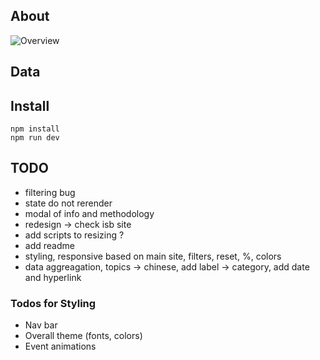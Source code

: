 ## About
![Overview](https://raw.githubusercontent.com/shujianbu/DJShowcases/master/overview.png)

## Data

## Install
```
npm install
npm run dev
```

## TODO
* filtering bug
* state do not rerender
* modal of info and methodology
* redesign -> check isb site
* add scripts to resizing ?
* add readme
* styling, responsive based on main site, filters, reset, %, colors
* data aggreagation, topics -> chinese, add label -> category, add date and hyperlink

### Todos for Styling
* Nav bar
* Overall theme (fonts, colors)
* Event animations
